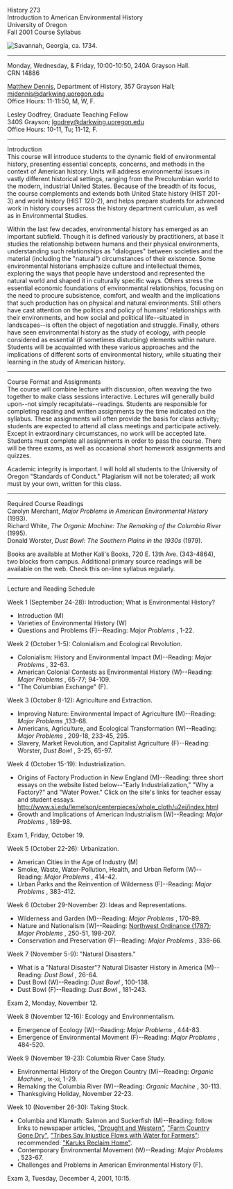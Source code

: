 History 273  
Introduction to American Environmental History  
University of Oregon  
Fall 2001 Course Syllabus

![Savannah, Georgia, ca. 1734.](image_013.gif)

* * *

Monday, Wednesday, & Friday, 10:00-10:50, 240A Grayson Hall.  
CRN 14886

[Matthew Dennis](index.html), Department of History, 357 Grayson Hall;
mjdennis@darkwing.uoregon.edu  
Office Hours: 11-11:50, M, W, F.

Lesley Godfrey, Graduate Teaching Fellow  
340S Grayson; lgodrey@darkwing.uoregon.edu  
Office Hours: 10-11, Tu; 11-12, F.

* * *

Introduction  
This course will introduce students to the dynamic field of environmental
history, presenting essential concepts, concerns, and methods in the context
of American history. Units will address environmental issues in vastly
different historical settings, ranging from the Precolumbian world to the
modern, industrial United States. Because of the breadth of its focus, the
course complements and extends both United State history (HIST 201-3) and
world history (HIST 120-2), and helps prepare students for advanced work in
history courses across the history department curriculum, as well as in
Environmental Studies.

Within the last few decades, environmental history has emerged as an important
subfield. Though it is defined variously by practitioners, at base it studies
the relationship between humans and their physical environments, understanding
such relationships as "dialogues" between societies and the material
(including the "natural") circumstances of their existence. Some environmental
historians emphasize culture and intellectual themes, exploring the ways that
people have understood and represented the natural world and shaped it in
culturally specific ways. Others stress the essential economic foundations of
environmental relationships, focusing on the need to procure subsistence,
comfort, and wealth and the implications that such production has on physical
and natural environments. Still others have cast attention on the politics and
policy of humans' relationships with their environments, and how social and
political life--situated in landscapes--is often the object of negotiation and
struggle. Finally, others have seen environmental history as the study of
ecology, with people considered as essential (if sometimes disturbing)
elements within nature. Students will be acquainted with these various
approaches and the implications of different sorts of environmental history,
while situating their learning in the study of American history.

* * *

Course Format and Assignments  
The course will combine lecture with discussion, often weaving the two
together to make class sessions interactive. Lectures will generally build
upon--not simply recapitulate--readings. Students are responsible for
completing reading and written assignments by the time indicated on the
syllabus. These assignments will often provide the basis for class activity;
students are expected to attend all class meetings and participate actively.
Except in extraordinary circumstances, no work will be accepted late. Students
must complete all assignments in order to pass the course. There will be three
exams, as well as occasional short homework assignments and quizzes.

Academic integrity is important. I will hold all students to the University of
Oregon "Standards of Conduct." Plagiarism will not be tolerated; all work must
by your own, written for this class.

* * *

Required Course Readings  
Carolyn Merchant, _Major Problems in American Environmental History_ (1993).  
Richard White, _The Organic Machine: The Remaking of the Columbia River_
(1995).  
Donald Worster, _Dust Bowl: The Southern Plains in the 1930s_ (1979).

Books are available at Mother Kali's Books, 720 E. 13th Ave. (343-4864), two
blocks from campus. Additional primary source readings will be available on
the web. Check this on-line syllabus regularly.

* * *

Lecture and Reading Schedule

Week 1 (September 24-28): Introduction; What is Environmental History?

  * Introduction (M)
  * Varieties of Environmental History (W)
  * Questions and Problems (F)--Reading: _Major Problems_ , 1-22.

Week 2 (October 1-5): Colonialism and Ecological Revolution.

  * Colonialism: History and Environmental Impact (M)--Reading: _Major Problems_ , 32-63.
  * American Colonial Contests as Environmental History (W)--Reading: _Major Problems_ , 65-77; 94-109.
  * "The Columbian Exchange" (F).

Week 3 (October 8-12): Agriculture and Extraction.

  * Improving Nature: Environmental Impact of Agriculture (M)--Reading: _Major Problems_ ,133-68.
  * Americans, Agriculture, and Ecological Transformation (W)--Reading: _Major Problems_ , 209-18, 233-45, 295.
  * Slavery, Market Revolution, and Capitalist Agriculture (F)--Reading: Worster, _Dust Bowl_ , 3-25, 65-97.

Week 4 (October 15-19): Industrialization.

  * Origins of Factory Production in New England (M)--Reading: three short essays on the website listed below--"Early Industrialization," "Why a Factory?" and "Water Power." Click on the site's links for teacher essay and student essays. <http://www.si.edu/lemelson/centerpieces/whole_cloth/u2ei/index.html>
  * Growth and Implications of American Industrialism (W)--Reading: _Major Problems_ , 189-98.

Exam 1, Friday, October 19.

Week 5 (October 22-26): Urbanization.

  * American Cities in the Age of Industry (M)
  * Smoke, Waste, Water-Pollution, Health, and Urban Reform (W)--Reading: _Major Problems_ , 414-42.
  * Urban Parks and the Reinvention of Wilderness (F)--Reading: _Major Problems_ , 383-412.

Week 6 (October 29-November 2): Ideas and Representations.

  * Wilderness and Garden (M)--Reading: _Major Problems_ , 170-89.
  * Nature and Nationalism (W)--Reading: [Northwest Ordinance (1787)](hst469_nwo.htm); _Major Problems_ , 250-51, 198-207.
  * Conservation and Preservation (F)--Reading: _Major Problems_ , 338-66.

Week 7 (November 5-9): "Natural Disasters."

  * What is a "Natural Disaster"? Natural Disaster History in America (M)--Reading: _Dust Bowl_ , 26-64.
  * Dust Bowl (W)--Reading: _Dust Bowl_ , 100-138.
  * Dust Bowl (F)--Reading: _Dust Bowl_ , 181-243.

Exam 2, Monday, November 12.

Week 8 (November 12-16): Ecology and Environmentalism.

  * Emergence of Ecology (W)--Reading: _Major Problems_ , 444-83.
  * Emergence of Environmental Movment (F)--Reading: _Major Problems_ , 484-520.

Week 9 (November 19-23): Columbia River Case Study.

  * Environmental History of the Oregon Country (M)--Reading: _Organic Machine_ , ix-xi, 1-29.
  * Remaking the Columbia River (W)--Reading: _Organic Machine_ , 30-113.
  * Thanksgiving Holiday, November 22-23.

Week 10 (November 26-30): Taking Stock.

  * Columbia and Klamath: Salmon and Suckerfish (M)--Reading: follow links to newspaper articles, ["Drought and Western"](hist273_klamath.htm), ["Farm Country Gone Dry"](hist273_klamath1.htm), ["Tribes Say Injustice Flows with Water for Farmers"](hist273_klamath2.htm): recommended: ["Karuks Reclaim Home"](hist273_karuks.htm).
  * Contemporary Environmental Movement (W)--Reading: _Major Problems_ , 523-67.
  * Challenges and Problems in American Environmental History (F).

Exam 3, Tuesday, December 4, 2001, 10:15.

